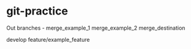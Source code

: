 # git-practice
Out branches - 
merge_example_1
merge_example_2
merge_destination

develop
feature/example_feature